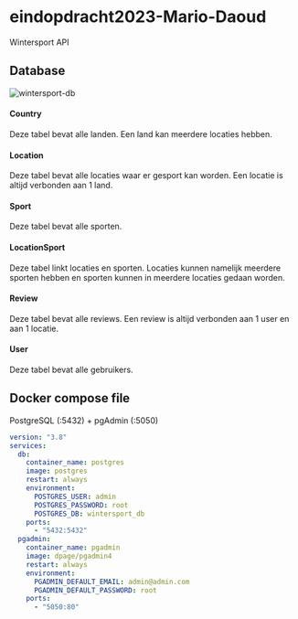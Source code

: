 # eindopdracht2023-Mario-Daoud
Wintersport API

## Database 
![wintersport-db](https://github.com/vives-backendprogramming/eindopdracht2023-Mario-Daoud/assets/113902874/43a4e267-10e7-44d0-ab7b-ca1c766895a6)

#### Country
Deze tabel bevat alle landen. Een land kan meerdere locaties hebben.
#### Location
Deze tabel bevat alle locaties waar er gesport kan worden. Een locatie is altijd verbonden aan 1 land. 
#### Sport
Deze tabel bevat alle sporten.
#### LocationSport
Deze tabel linkt locaties en sporten. Locaties kunnen namelijk meerdere sporten hebben en sporten kunnen in meerdere locaties gedaan worden.
#### Review
Deze tabel bevat alle reviews. Een review is altijd verbonden aan 1 user en aan 1 locatie.
#### User
Deze tabel bevat alle gebruikers.

## Docker compose file
PostgreSQL (:5432) + pgAdmin (:5050)
```yaml
version: "3.8"
services:
  db:
    container_name: postgres
    image: postgres
    restart: always
    environment:
      POSTGRES_USER: admin
      POSTGRES_PASSWORD: root
      POSTGRES_DB: wintersport_db
    ports:
      - "5432:5432"
  pgadmin:
    container_name: pgadmin
    image: dpage/pgadmin4
    restart: always
    environment:
      PGADMIN_DEFAULT_EMAIL: admin@admin.com
      PGADMIN_DEFAULT_PASSWORD: root
    ports:
      - "5050:80"
```
